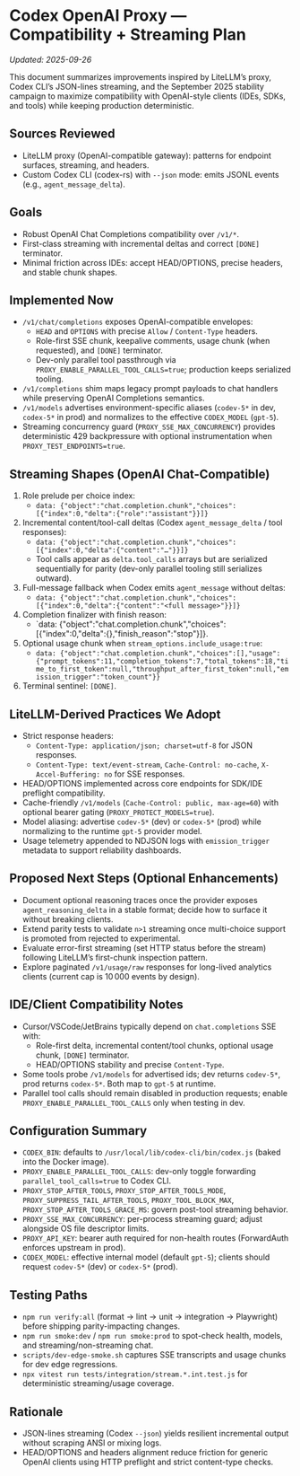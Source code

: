 # Codex OpenAI Proxy — Compatibility + Streaming Plan

_Updated: 2025-09-26_

This document summarizes improvements inspired by LiteLLM’s proxy, Codex CLI’s JSON-lines streaming, and the September 2025 stability campaign to maximize compatibility with OpenAI-style clients (IDEs, SDKs, and tools) while keeping production deterministic.

## Sources Reviewed

- LiteLLM proxy (OpenAI-compatible gateway): patterns for endpoint surfaces, streaming, and headers.
- Custom Codex CLI (codex-rs) with `--json` mode: emits JSONL events (e.g., `agent_message_delta`).

## Goals

- Robust OpenAI Chat Completions compatibility over `/v1/*`.
- First-class streaming with incremental deltas and correct `[DONE]` terminator.
- Minimal friction across IDEs: accept HEAD/OPTIONS, precise headers, and stable chunk shapes.

## Implemented Now

- `/v1/chat/completions` exposes OpenAI-compatible envelopes:
  - `HEAD` and `OPTIONS` with precise `Allow` / `Content-Type` headers.
  - Role-first SSE chunk, keepalive comments, usage chunk (when requested), and `[DONE]` terminator.
  - Dev-only parallel tool passthrough via `PROXY_ENABLE_PARALLEL_TOOL_CALLS=true`; production keeps serialized tooling.
- `/v1/completions` shim maps legacy prompt payloads to chat handlers while preserving OpenAI Completions semantics.
- `/v1/models` advertises environment-specific aliases (`codev-5*` in dev, `codex-5*` in prod) and normalizes to the effective `CODEX_MODEL` (`gpt-5`).
- Streaming concurrency guard (`PROXY_SSE_MAX_CONCURRENCY`) provides deterministic 429 backpressure with optional instrumentation when `PROXY_TEST_ENDPOINTS=true`.

## Streaming Shapes (OpenAI Chat-Compatible)

1. Role prelude per choice index:
   - `data: {"object":"chat.completion.chunk","choices":[{"index":0,"delta":{"role":"assistant"}}]}`
2. Incremental content/tool-call deltas (Codex `agent_message_delta` / tool responses):
   - `data: {"object":"chat.completion.chunk","choices":[{"index":0,"delta":{"content":"…"}}]}`
   - Tool calls appear as `delta.tool_calls` arrays but are serialized sequentially for parity (dev-only parallel tooling still serializes outward).
3. Full-message fallback when Codex emits `agent_message` without deltas:
   - `data: {"object":"chat.completion.chunk","choices":[{"index":0,"delta":{"content":"<full message>"}}]}`
4. Completion finalizer with finish reason:
   - `data: {"object":"chat.completion.chunk","choices":[{"index":0,"delta":{},"finish_reason":"stop"}]}.
5. Optional usage chunk when `stream_options.include_usage:true`:
   - `data: {"object":"chat.completion.chunk","choices":[],"usage":{"prompt_tokens":11,"completion_tokens":7,"total_tokens":18,"time_to_first_token":null,"throughput_after_first_token":null,"emission_trigger":"token_count"}}`
6. Terminal sentinel: `[DONE]`.

## LiteLLM-Derived Practices We Adopt

- Strict response headers:
  - `Content-Type: application/json; charset=utf-8` for JSON responses.
  - `Content-Type: text/event-stream`, `Cache-Control: no-cache`, `X-Accel-Buffering: no` for SSE responses.
- HEAD/OPTIONS implemented across core endpoints for SDK/IDE preflight compatibility.
- Cache-friendly `/v1/models` (`Cache-Control: public, max-age=60`) with optional bearer gating (`PROXY_PROTECT_MODELS=true`).
- Model aliasing: advertise `codev-5*` (dev) or `codex-5*` (prod) while normalizing to the runtime `gpt-5` provider model.
- Usage telemetry appended to NDJSON logs with `emission_trigger` metadata to support reliability dashboards.

## Proposed Next Steps (Optional Enhancements)

- Document optional reasoning traces once the provider exposes `agent_reasoning_delta` in a stable format; decide how to surface it without breaking clients.
- Extend parity tests to validate `n>1` streaming once multi-choice support is promoted from rejected to experimental.
- Evaluate error-first streaming (set HTTP status before the stream) following LiteLLM’s first-chunk inspection pattern.
- Explore paginated `/v1/usage/raw` responses for long-lived analytics clients (current cap is 10 000 events by design).

## IDE/Client Compatibility Notes

- Cursor/VSCode/JetBrains typically depend on `chat.completions` SSE with:
  - Role-first delta, incremental content/tool chunks, optional usage chunk, `[DONE]` terminator.
  - HEAD/OPTIONS stability and precise `Content-Type`.
- Some tools probe `/v1/models` for advertised ids; dev returns `codev-5*`, prod returns `codex-5*`. Both map to `gpt-5` at runtime.
- Parallel tool calls should remain disabled in production requests; enable `PROXY_ENABLE_PARALLEL_TOOL_CALLS` only when testing in dev.

## Configuration Summary

- `CODEX_BIN`: defaults to `/usr/local/lib/codex-cli/bin/codex.js` (baked into the Docker image).
- `PROXY_ENABLE_PARALLEL_TOOL_CALLS`: dev-only toggle forwarding `parallel_tool_calls=true` to Codex CLI.
- `PROXY_STOP_AFTER_TOOLS`, `PROXY_STOP_AFTER_TOOLS_MODE`, `PROXY_SUPPRESS_TAIL_AFTER_TOOLS`, `PROXY_TOOL_BLOCK_MAX`, `PROXY_STOP_AFTER_TOOLS_GRACE_MS`: govern post-tool streaming behavior.
- `PROXY_SSE_MAX_CONCURRENCY`: per-process streaming guard; adjust alongside OS file descriptor limits.
- `PROXY_API_KEY`: bearer auth required for non-health routes (ForwardAuth enforces upstream in prod).
- `CODEX_MODEL`: effective internal model (default `gpt-5`); clients should request `codev-5*` (dev) or `codex-5*` (prod).

## Testing Paths

- `npm run verify:all` (format → lint → unit → integration → Playwright) before shipping parity-impacting changes.
- `npm run smoke:dev` / `npm run smoke:prod` to spot-check health, models, and streaming/non-streaming chat.
- `scripts/dev-edge-smoke.sh` captures SSE transcripts and usage chunks for dev edge regressions.
- `npx vitest run tests/integration/stream.*.int.test.js` for deterministic streaming/usage coverage.

## Rationale

- JSON-lines streaming (Codex `--json`) yields resilient incremental output without scraping ANSI or mixing logs.
- HEAD/OPTIONS and headers alignment reduce friction for generic OpenAI clients using HTTP preflight and strict content-type checks.
